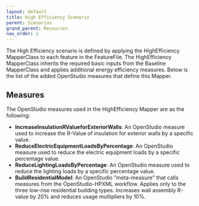 ```yaml
---
layout: default
title: High Efficiency Scenario
parent: Scenarios
grand_parent: Resources
nav_order: 2
---
```


The High Efficiency scenario is defined by applying the HighEfficiency MapperClass to each feature in the FeatureFile.
The HighEfficiency MapperClass inherits the required basic inputs from the Baseline MapperClass and applies additional energy efficiency measures. Below is the list of the added OpenStudio measures that define this Mapper.

## Measures
The OpenStudio measures used in the HighEfficiency Mapper are as the following: 

- **IncreaseInsulationRValueforExteriorWalls**: An OpenStudio measure used to increase the R-Value of insulation for exterior walls by a specific value.
- **ReduceElectricEquipmentLoadsByPercentage**: An OpenStudio measure used to reduce the electric equipment loads by a specific percentage value.
- **ReduceLightingLoadsByPercentage**: An OpenStudio measure used to reduce the lighting loads by a specific percentage value.
- **BuildResidentialModel**: An OpenStudio "meta-measure" that calls measures from the OpenStudio-HPXML workflow. Applies only to the three low-rise residential building types. Increases wall assembly R-value by 20% and reduces usage multipliers by 10%.